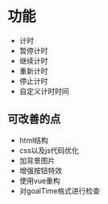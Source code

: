# 功能
* 计时
* 暂停计时
* 继续计时
* 重新计时
* 停止计时
* 自定义计时时间

## 可改善的点
* html结构
* css以及js代码优化
* 加背景图片
* 增强按钮特效
* 使用vue重构
* 对goalTime格式进行检查